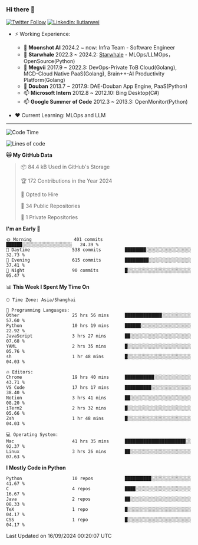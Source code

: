 ### Hi there 👋

[![Twitter Follow](https://img.shields.io/twitter/follow/tianweidut?style=social)](https://twitter.com/tianweidut)
[![Linkedin: liutianwei](https://img.shields.io/badge/-liutianwei-blue?style=flat-square&logo=Linkedin&logoColor=white&link=https://www.linkedin.com/in/liutianwei/)](https://www.linkedin.com/in/liutianwei/)

- ⚡ Working Experience:
  - 🔭 **Moonshot AI**  2024.2 ~ now: Infra Team - Software Engineer
  - 🌱 **Starwhale** 2022.3 ~ 2024.2: [Starwhale](https://github.com/star-whale/starwhale) - MLOps/LLMOps，OpenSource(Python)
  - 🌱 **Megvii** 2017.9 ~ 2022.3: DevOps-Private ToB Cloud(Golang), MCD-Cloud Native PaaS(Golang), Brain++-AI Productivity Platform(Golang)
  - 🌱 **Douban** 2013.7 ~ 2017.9: DAE-Douban App Engine, PaaS(Python)
  - 📫 **Microsoft Intern** 2012.8 ~ 2012.10: Bing Desktop(C#)
  - 📫 **Google Summer of Code** 2012.3 ~ 2013.3: OpenMonitor(Python)

- ❤️ Current Learning: MLOps and LLM

---
<!--START_SECTION:waka-->
![Code Time](http://img.shields.io/badge/Code%20Time-6%2C019%20hrs%2054%20mins-blue)

![Lines of code](https://img.shields.io/badge/From%20Hello%20World%20I%27ve%20Written-1.0%20million%20lines%20of%20code-blue)

**🐱 My GitHub Data** 

> 📦 84.4 kB Used in GitHub's Storage 
 > 
> 🏆 172 Contributions in the Year 2024
 > 
> 💼 Opted to Hire
 > 
> 📜 34 Public Repositories 
 > 
> 🔑 1 Private Repositories 
 > 
**I'm an Early 🐤** 

```text
🌞 Morning                401 commits         ██████░░░░░░░░░░░░░░░░░░░   24.39 % 
🌆 Daytime                538 commits         ████████░░░░░░░░░░░░░░░░░   32.73 % 
🌃 Evening                615 commits         █████████░░░░░░░░░░░░░░░░   37.41 % 
🌙 Night                  90 commits          █░░░░░░░░░░░░░░░░░░░░░░░░   05.47 % 
```


📊 **This Week I Spent My Time On** 

```text
🕑︎ Time Zone: Asia/Shanghai

💬 Programming Languages: 
Other                    25 hrs 56 mins      ██████████████░░░░░░░░░░░   57.60 % 
Python                   10 hrs 19 mins      ██████░░░░░░░░░░░░░░░░░░░   22.92 % 
JavaScript               3 hrs 27 mins       ██░░░░░░░░░░░░░░░░░░░░░░░   07.68 % 
YAML                     2 hrs 35 mins       █░░░░░░░░░░░░░░░░░░░░░░░░   05.76 % 
sh                       1 hr 48 mins        █░░░░░░░░░░░░░░░░░░░░░░░░   04.03 % 

🔥 Editors: 
Chrome                   19 hrs 40 mins      ███████████░░░░░░░░░░░░░░   43.71 % 
VS Code                  17 hrs 17 mins      ██████████░░░░░░░░░░░░░░░   38.40 % 
Notion                   3 hrs 41 mins       ██░░░░░░░░░░░░░░░░░░░░░░░   08.20 % 
iTerm2                   2 hrs 32 mins       █░░░░░░░░░░░░░░░░░░░░░░░░   05.66 % 
Zsh                      1 hr 48 mins        █░░░░░░░░░░░░░░░░░░░░░░░░   04.03 % 

💻 Operating System: 
Mac                      41 hrs 35 mins      ███████████████████████░░   92.37 % 
Linux                    3 hrs 26 mins       ██░░░░░░░░░░░░░░░░░░░░░░░   07.63 % 
```

**I Mostly Code in Python** 

```text
Python                   10 repos            ██████████░░░░░░░░░░░░░░░   41.67 % 
C                        4 repos             ████░░░░░░░░░░░░░░░░░░░░░   16.67 % 
Java                     2 repos             ██░░░░░░░░░░░░░░░░░░░░░░░   08.33 % 
TeX                      1 repo              █░░░░░░░░░░░░░░░░░░░░░░░░   04.17 % 
CSS                      1 repo              █░░░░░░░░░░░░░░░░░░░░░░░░   04.17 % 
```




 Last Updated on 16/09/2024 00:20:07 UTC
<!--END_SECTION:waka-->
